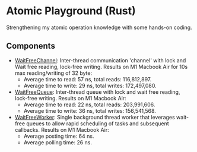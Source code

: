 # Atomic Playground (Rust)

Strengthening my atomic operation knowledge with some hands-on coding.

## Components

- [WaitFreeChannel](./src/waitfree_channel.rs): Inter-thread communication 'channel' with lock and Wait free reading, lock-free writing. Results on M1 Macbook Air for 10s max reading/writing of 32 byte:
    - Average time to read: 57 ns, total reads: 116,812,897.
    - Average time to write: 29 ns, total writes: 172,497,080.
- [WaitFreeQueue](./src/waitfree_queue.rs): Inter-thread queue with lock and wait free reading, lock-free writing. Results on M1 Macbook Air:
    - Average time to read: 22 ns, total reads: 203,991,606.
    - Average time to write: 36 ns, total writes: 156,541,568.
- [WaitFreeWorker](./src/waitfree_worker.rs): Single background thread worker that leverages wait-free queues to allow rapid scheduling of tasks and subsequent callbacks. Results on M1 Macbook Air:
    - Average posting time: 64 ns.
    - Average polling time: 26 ns.
